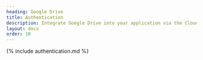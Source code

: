 ```yaml
---
heading: Google Drive
title: Authentication
description: Integrate Google Drive into your application via the Cloud Elements APIs.
layout: docs
order: 10
---
```


{% include authentication.md %}
